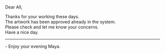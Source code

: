 Dear All,<br>

Thanks for your working these days.<br>
The artwork has been approved already in the system.<br>
Please check and let me know your concerns.<br>
Have  a nice day.<br>
<hr>
-  Enjoy your evening Maya.
